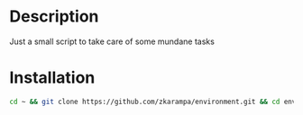# Description

Just a small script to take care of some mundane tasks

# Installation

```bash
cd ~ && git clone https://github.com/zkarampa/environment.git && cd environment && bash setup.sh
```



